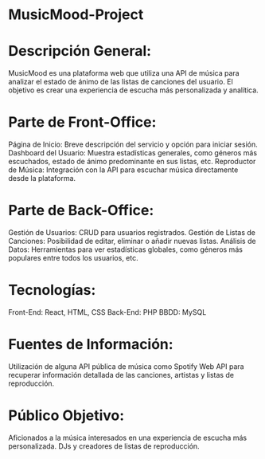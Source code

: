 # MusicMood-Project

# Descripción General:<br>
MusicMood es una plataforma web que utiliza una API de música para analizar el estado de ánimo de las listas de canciones del usuario. El objetivo es crear una experiencia de escucha más personalizada y analítica.

# Parte de Front-Office:<br>
Página de Inicio: Breve descripción del servicio y opción para iniciar sesión.
Dashboard del Usuario: Muestra estadísticas generales, como géneros más escuchados, estado de ánimo predominante en sus listas, etc.
Reproductor de Música: Integración con la API para escuchar música directamente desde la plataforma.

# Parte de Back-Office:<br>
Gestión de Usuarios: CRUD para usuarios registrados.
Gestión de Listas de Canciones: Posibilidad de editar, eliminar o añadir nuevas listas.
Análisis de Datos: Herramientas para ver estadísticas globales, como géneros más populares entre todos los usuarios, etc.

# Tecnologías:<br>
Front-End: React, HTML, CSS
Back-End: PHP
BBDD: MySQL

# Fuentes de Información:<br>
Utilización de alguna API pública de música como Spotify Web API para recuperar información detallada de las canciones, artistas y listas de reproducción.

# Público Objetivo:<br>
Aficionados a la música interesados en una experiencia de escucha más personalizada.
DJs y creadores de listas de reproducción.

